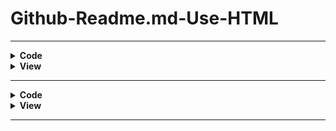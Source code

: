 # Github-Readme.md-Use-HTML

<hr>

<details><summary><b> Code </b></summary>

HTML code snippets that you can use to make your GitHub `README.md` file more organized and beautiful:
  
### Collapsible Sections

```html
<details>
  <summary><b>Installation</b></summary>
  <ul>
    <li>Step 1: Download the repository.</li>
    <li>Step 2: Navigate to the project directory.</li>
    <li>Step 3: Install dependencies using <code>npm install</code>.</li>
  </ul>
</details>

<details>
  <summary><b>Usage</b></summary>
  <ul>
    <li>Start the development server using <code>npm start</code>.</li>
    <li>Open your browser and go to <code>http://localhost:3000</code>.</li>
  </ul>
</details>

<details>
  <summary><b>Deployment</b></summary>
  <ul>
    <li>Build the project using <code>npm run build</code>.</li>
    <li>Deploy the <code>build</code> folder to your server.</li>
  </ul>
</details>
```

### Table

```html
<table>
  <tr>
    <th>Command</th>
    <th>Description</th>
  </tr>
  <tr>
    <td><code>git init</code></td>
    <td>Initialize a new Git repository</td>
  </tr>
  <tr>
    <td><code>git clone &lt;url&gt;</code></td>
    <td>Clone an existing repository</td>
  </tr>
  <tr>
    <td><code>git add &lt;file&gt;</code></td>
    <td>Add file contents to the index</td>
  </tr>
  <tr>
    <td><code>git commit -m "message"</code></td>
    <td>Record changes to the repository</td>
  </tr>
  <tr>
    <td><code>git push</code></td>
    <td>Update remote refs along with associated objects</td>
  </tr>
</table>
```

### Highlighted Note

```html
<p style="background-color: #f9f9f9; padding: 10px; border-left: 5px solid #ccc;">
  <strong>Note:</strong> Make sure to replace <code>&lt;placeholder&gt;</code> with actual values.
</p>
```

### Image with Caption

```html
<figure>
  <img src="https://via.placeholder.com/150" alt="Sample Image">
  <figcaption>Figure 1: Sample Image</figcaption>
</figure>
```

### Blockquote

```html
<blockquote>
  <p>"The only limit to our realization of tomorrow is our doubts of today." - Franklin D. Roosevelt</p>
</blockquote>
```

### Horizontal Line

```html
<hr>
```

### Badges

```html
<p>
  <img src="https://img.shields.io/badge/license-MIT-blue.svg" alt="License: MIT">
  <img src="https://img.shields.io/badge/build-passing-brightgreen.svg" alt="Build: Passing">
  <img src="https://img.shields.io/badge/version-1.0.0-orange.svg" alt="Version: 1.0.0">
</p>
```

### Code Block

```html
<pre>
<code>
function helloWorld() {
  console.log('Hello, world!');
}
</code>
</pre>
```

These snippets should help you create a more attractive and organized `README.md` file for your GitHub repository. Feel free to modify and customize them to suit your needs.

</details>

<details><summary><b> View </b></summary>
  
### Collapsible Sections

<details>
  <summary><b>Installation</b></summary>
  <ul>
    <li>Step 1: Download the repository.</li>
    <li>Step 2: Navigate to the project directory.</li>
    <li>Step 3: Install dependencies using <code>npm install</code>.</li>
  </ul>
</details>

<details>
  <summary><b>Usage</b></summary>
  <ul>
    <li>Start the development server using <code>npm start</code>.</li>
    <li>Open your browser and go to <code>http://localhost:3000</code>.</li>
  </ul>
</details>

<details>
  <summary><b>Deployment</b></summary>
  <ul>
    <li>Build the project using <code>npm run build</code>.</li>
    <li>Deploy the <code>build</code> folder to your server.</li>
  </ul>
</details>

### Table

<table>
  <tr>
    <th>Command</th>
    <th>Description</th>
  </tr>
  <tr>
    <td><code>git init</code></td>
    <td>Initialize a new Git repository</td>
  </tr>
  <tr>
    <td><code>git clone &lt;url&gt;</code></td>
    <td>Clone an existing repository</td>
  </tr>
  <tr>
    <td><code>git add &lt;file&gt;</code></td>
    <td>Add file contents to the index</td>
  </tr>
  <tr>
    <td><code>git commit -m "message"</code></td>
    <td>Record changes to the repository</td>
  </tr>
  <tr>
    <td><code>git push</code></td>
    <td>Update remote refs along with associated objects</td>
  </tr>
</table>

### Highlighted Note

<p style="background-color: #f9f9f9; padding: 10px; border-left: 5px solid #ccc;">
  <strong>Note:</strong> Make sure to replace <code>&lt;placeholder&gt;</code> with actual values.
</p>

### Image with Caption

<figure>
  <img src="https://via.placeholder.com/150" alt="Sample Image">
  <figcaption>Figure 1: Sample Image</figcaption>
</figure>

### Blockquote

```html
<blockquote>
  <p>"The only limit to our realization of tomorrow is our doubts of today." - Franklin D. Roosevelt</p>
</blockquote>
```

### Horizontal Line

<hr>

### Badges

<p>
  <img src="https://img.shields.io/badge/license-MIT-blue.svg" alt="License: MIT">
  <img src="https://img.shields.io/badge/build-passing-brightgreen.svg" alt="Build: Passing">
  <img src="https://img.shields.io/badge/version-1.0.0-orange.svg" alt="Version: 1.0.0">
</p>

### Code Block

<pre>
<code>
function helloWorld() {
  console.log('Hello, world!');
}
</code>
</pre>

</details>

<hr>

<details><summary><b> Code </b></summary>
  
50 unique HTML code snippets you can use to enhance your GitHub `README.md` file:

### 1. Collapsible Section
```html
<details>
  <summary><b>Introduction</b></summary>
  <p>This is a project about...</p>
</details>
```

### 2. Image
```html
<img src="https://via.placeholder.com/300" alt="Placeholder Image">
```

### 3. Link
```html
<a href="https://github.com">Visit GitHub</a>
```

### 4. Bold Text
```html
<b>Important Note:</b> Please read the documentation carefully.
```

### 5. Italic Text
```html
<i>This is italic text.</i>
```

### 6. Strikethrough
```html
<s>This text is no longer relevant.</s>
```

### 7. Ordered List
```html
<ol>
  <li>First item</li>
  <li>Second item</li>
  <li>Third item</li>
</ol>
```

### 8. Unordered List
```html
<ul>
  <li>First item</li>
  <li>Second item</li>
  <li>Third item</li>
</ul>
```

### 9. Inline Code
```html
<p>Use the <code>git status</code> command to check your repository status.</p>
```

### 10. Code Block
```html
<pre>
<code>
def hello_world():
    print("Hello, world!")
</code>
</pre>
```

### 11. Horizontal Rule
```html
<hr>
```

### 12. Blockquote
```html
<blockquote>
  <p>This is a blockquote.</p>
</blockquote>
```

### 13. Table with Headers
```html
<table>
  <tr>
    <th>Feature</th>
    <th>Description</th>
  </tr>
  <tr>
    <td>Feature 1</td>
    <td>Description of feature 1.</td>
  </tr>
</table>
```

### 14. Table without Headers
```html
<table>
  <tr>
    <td>Item 1</td>
    <td>Details about item 1.</td>
  </tr>
  <tr>
    <td>Item 2</td>
    <td>Details about item 2.</td>
  </tr>
</table>
```

### 15. Highlighted Text
```html
<p style="background-color: #f0f0f0; padding: 10px;">This text is highlighted.</p>
```

### 16. Badge
```html
<p>
  <img src="https://img.shields.io/badge/status-active-brightgreen">
</p>
```

### 17. Button
```html
<button>Click Me</button>
```

### 18. Header
```html
<h1>Main Header</h1>
<h2>Sub Header</h2>
```

### 19. Paragraph
```html
<p>This is a paragraph of text.</p>
```

### 20. Anchor Link
```html
<a name="section1">Section 1</a>
```

### 21. Emojis
```html
<p>😀 😃 😄</p>
```

### 22. Line Break
```html
<br>
```

### 23. Font Color
```html
<p style="color: red;">This text is red.</p>
```

### 24. Font Size
```html
<p style="font-size: 20px;">This text is larger.</p>
```

### 25. Blockquote with Citation
```html
<blockquote>
  <p>This is a quote.</p>
  <footer>— Source</footer>
</blockquote>
```

### 26. Subscript Text
```html
<p>This is <sub>subscript</sub> text.</p>
```

### 27. Superscript Text
```html
<p>This is <sup>superscript</sup> text.</p>
```

### 28. Highlighted Code
```html
<pre>
<code class="language-python">
print("Hello, world!")
</code>
</pre>
```

### 29. Embedded YouTube Video
```html
<iframe width="560" height="315" src="https://www.youtube.com/embed/dQw4w9WgXcQ" frameborder="0" allowfullscreen></iframe>
```

### 30. Formatted Date
```html
<time datetime="2024-08-06">August 6, 2024</time>
```

### 31. Comment
```html
<!-- This is a comment -->
```

### 32. Section
```html
<section>
  <h2>Section Title</h2>
  <p>Section content...</p>
</section>
```

### 33. Header with Link
```html
<h2 id="intro">Introduction</h2>
```

### 34. Definition List
```html
<dl>
  <dt>HTML</dt>
  <dd>A markup language for creating web pages.</dd>
</dl>
```

### 35. Nested List
```html
<ul>
  <li>Item 1
    <ul>
      <li>Subitem 1</li>
      <li>Subitem 2</li>
    </ul>
  </li>
  <li>Item 2</li>
</ul>
```

### 36. Figure with Image and Caption
```html
<figure>
  <img src="https://via.placeholder.com/150" alt="Placeholder Image">
  <figcaption>Figure 1: Placeholder Image</figcaption>
</figure>
```

### 37. Highlighted Note
```html
<p style="background-color: #e7f3fe; padding: 10px; border-left: 5px solid #2196F3;">
  <strong>Note:</strong> This is a highlighted note.
</p>
```

### 38. Centered Text
```html
<p style="text-align: center;">This text is centered.</p>
```

### 39. External Link
```html
<a href="https://www.example.com" target="_blank">Open Example</a>
```

### 40. Unordered List with Custom Bullets
```html
<ul style="list-style-type: square;">
  <li>Square bullet point</li>
  <li>Another item</li>
</ul>
```

### 41. Inline Math
```html
<p>Math equation: <code>E = mc^2</code></p>
```

### 42. Scrollable Text
```html
<div style="overflow: auto; height: 100px;">
  <p>This is a scrollable text block...</p>
</div>
```

### 43. Table with Borders
```html
<table border="1">
  <tr>
    <th>Header 1</th>
    <th>Header 2</th>
  </tr>
  <tr>
    <td>Data 1</td>
    <td>Data 2</td>
  </tr>
</table>
```

### 44. Responsive Image
```html
<img src="https://via.placeholder.com/300" alt="Responsive Image" style="width: 100%; height: auto;">
```

### 45. Progress Bar
```html
<progress value="70" max="100">70%</progress>
```

### 46. Ordered List with Roman Numerals
```html
<ol type="I">
  <li>First item</li>
  <li>Second item</li>
</ol>
```

### 47. Table with Column Span
```html
<table>
  <tr>
    <th colspan="2">Header</th>
  </tr>
  <tr>
    <td>Cell 1</td>
    <td>Cell 2</td>
  </tr>
</table>
```

### 48. Tooltip
```html
<p title="This is a tooltip">Hover over this text.</p>
```

### 49. Customized Button
```html
<button style="background-color: blue; color: white; border: none; padding: 10px 20px;">Custom Button</button>
```

### 50. Container with Border
```html
<div style="border: 2px solid black; padding: 10px;">
  <p>Content inside a bordered container.</p>
</div>
```

These snippets will help you add various elements to your `README.md` file, making it more interactive and visually appealing. Feel free to customize them further to fit your specific needs.

</details>

<details><summary><b> View </b></summary>
  
50 unique HTML code snippets you can use to enhance your GitHub `README.md` file:

### 1. Collapsible Section

<details>
  <summary><b>Introduction</b></summary>
  <p>This is a project about...</p>
</details>


### 2. Image

<img src="https://via.placeholder.com/300" alt="Placeholder Image">


### 3. Link

<a href="https://github.com">Visit GitHub</a>


### 4. Bold Text

<b>Important Note:</b> Please read the documentation carefully.


### 5. Italic Text

<i>This is italic text.</i>


### 6. Strikethrough

<s>This text is no longer relevant.</s>


### 7. Ordered List

<ol>
  <li>First item</li>
  <li>Second item</li>
  <li>Third item</li>
</ol>


### 8. Unordered List

<ul>
  <li>First item</li>
  <li>Second item</li>
  <li>Third item</li>
</ul>


### 9. Inline Code

<p>Use the <code>git status</code> command to check your repository status.</p>


### 10. Code Block

<pre>
<code>
def hello_world():
    print("Hello, world!")
</code>
</pre>


### 11. Horizontal Rule

<hr>


### 12. Blockquote

<blockquote>
  <p>This is a blockquote.</p>
</blockquote>


### 13. Table with Headers

<table>
  <tr>
    <th>Feature</th>
    <th>Description</th>
  </tr>
  <tr>
    <td>Feature 1</td>
    <td>Description of feature 1.</td>
  </tr>
</table>


### 14. Table without Headers

<table>
  <tr>
    <td>Item 1</td>
    <td>Details about item 1.</td>
  </tr>
  <tr>
    <td>Item 2</td>
    <td>Details about item 2.</td>
  </tr>
</table>


### 15. Highlighted Text

<p style="background-color: #f0f0f0; padding: 10px;">This text is highlighted.</p>


### 16. Badge

<p>
  <img src="https://img.shields.io/badge/status-active-brightgreen">
</p>


### 17. Button

<button>Click Me</button>


### 18. Header

<h1>Main Header</h1>
<h2>Sub Header</h2>


### 19. Paragraph

<p>This is a paragraph of text.</p>


### 20. Anchor Link

<a name="section1">Section 1</a>


### 21. Emojis

<p>😀 😃 😄</p>


### 22. Line Break

<br>


### 23. Font Color

<p style="color: red;">This text is red.</p>


### 24. Font Size

<p style="font-size: 20px;">This text is larger.</p>


### 25. Blockquote with Citation

<blockquote>
  <p>This is a quote.</p>
  <footer>— Source</footer>
</blockquote>


### 26. Subscript Text

<p>This is <sub>subscript</sub> text.</p>


### 27. Superscript Text

<p>This is <sup>superscript</sup> text.</p>


### 28. Highlighted Code

<pre>
<code class="language-python">
print("Hello, world!")
</code>
</pre>


### 29. Embedded YouTube Video

<iframe width="560" height="315" src="https://www.youtube.com/embed/dQw4w9WgXcQ" frameborder="0" allowfullscreen></iframe>


### 30. Formatted Date

<time datetime="2024-08-06">August 6, 2024</time>


### 31. Comment

<!-- This is a comment -->


### 32. Section

<section>
  <h2>Section Title</h2>
  <p>Section content...</p>
</section>


### 33. Header with Link

<h2 id="intro">Introduction</h2>


### 34. Definition List

<dl>
  <dt>HTML</dt>
  <dd>A markup language for creating web pages.</dd>
</dl>


### 35. Nested List

<ul>
  <li>Item 1
    <ul>
      <li>Subitem 1</li>
      <li>Subitem 2</li>
    </ul>
  </li>
  <li>Item 2</li>
</ul>


### 36. Figure with Image and Caption

<figure>
  <img src="https://via.placeholder.com/150" alt="Placeholder Image">
  <figcaption>Figure 1: Placeholder Image</figcaption>
</figure>


### 37. Highlighted Note

<p style="background-color: #e7f3fe; padding: 10px; border-left: 5px solid #2196F3;">
  <strong>Note:</strong> This is a highlighted note.
</p>


### 38. Centered Text

<p style="text-align: center;">This text is centered.</p>


### 39. External Link

<a href="https://www.example.com" target="_blank">Open Example</a>


### 40. Unordered List with Custom Bullets

<ul style="list-style-type: square;">
  <li>Square bullet point</li>
  <li>Another item</li>
</ul>


### 41. Inline Math

<p>Math equation: <code>E = mc^2</code></p>


### 42. Scrollable Text

<div style="overflow: auto; height: 100px;">
  <p>This is a scrollable text block...</p>
</div>


### 43. Table with Borders

<table border="1">
  <tr>
    <th>Header 1</th>
    <th>Header 2</th>
  </tr>
  <tr>
    <td>Data 1</td>
    <td>Data 2</td>
  </tr>
</table>


### 44. Responsive Image

<img src="https://via.placeholder.com/300" alt="Responsive Image" style="width: 100%; height: auto;">


### 45. Progress Bar

<progress value="70" max="100">70%</progress>


### 46. Ordered List with Roman Numerals

<ol type="I">
  <li>First item</li>
  <li>Second item</li>
</ol>


### 47. Table with Column Span

<table>
  <tr>
    <th colspan="2">Header</th>
  </tr>
  <tr>
    <td>Cell 1</td>
    <td>Cell 2</td>
  </tr>
</table>


### 48. Tooltip

<p title="This is a tooltip">Hover over this text.</p>


### 49. Customized Button

<button style="background-color: blue; color: white; border: none; padding: 10px 20px;">Custom Button</button>


### 50. Container with Border

<div style="border: 2px solid black; padding: 10px;">
  <p>Content inside a bordered container.</p>
</div>

These snippets will help you add various elements to your `README.md` file, making it more interactive and visually appealing. Feel free to customize them further to fit your specific needs.

</details>

<hr>

